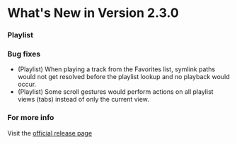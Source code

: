 #  What's New in Version 2.3.0

### Playlist



### Bug fixes

* (Playlist) When playing a track from the Favorites list, symlink paths would not get resolved before the playlist lookup and no playback would occur.
* (Playlist) Some scroll gestures would perform actions on all playlist views (tabs) instead of only the current view.

### **For more info**
Visit the [official release page](https://github.com/maculateConception/aural-player/releases/tag/2.3.0)
